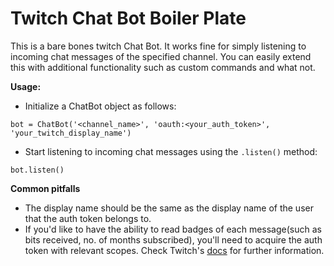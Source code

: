 # Twitch Chat Bot Boiler Plate

This is a bare bones twitch Chat Bot. It works fine for simply listening to incoming chat messages of the specified channel. You can easily extend this with additional functionality such as custom commands and what not.

**Usage:**

- Initialize a ChatBot object as follows:
```
bot = ChatBot('<channel_name>', 'oauth:<your_auth_token>', 'your_twitch_display_name')
```

- Start listening to incoming chat messages using the `.listen()` method:
```
bot.listen()
```

**Common pitfalls**

- The display name should be the same as the display name of the user that the auth token belongs to.
- If you'd like to have the ability to read badges of each message(such as bits received, no. of months subscribed), you'll need to acquire the auth token with relevant scopes. Check Twitch's [docs](https://dev.twitch.tv/docs/authentication/#scopes) for further information.
